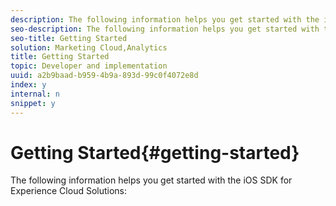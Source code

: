 ```yaml
---
description: The following information helps you get started with the iOS SDK for Experience Cloud Solutions 
seo-description: The following information helps you get started with the iOS SDK for Experience Cloud Solutions 
seo-title: Getting Started
solution: Marketing Cloud,Analytics
title: Getting Started
topic: Developer and implementation
uuid: a2b9baad-b959-4b9a-893d-99c0f4072e8d
index: y
internal: n
snippet: y
---
```


# Getting Started{#getting-started}

The following information helps you get started with the iOS SDK for Experience Cloud Solutions:

